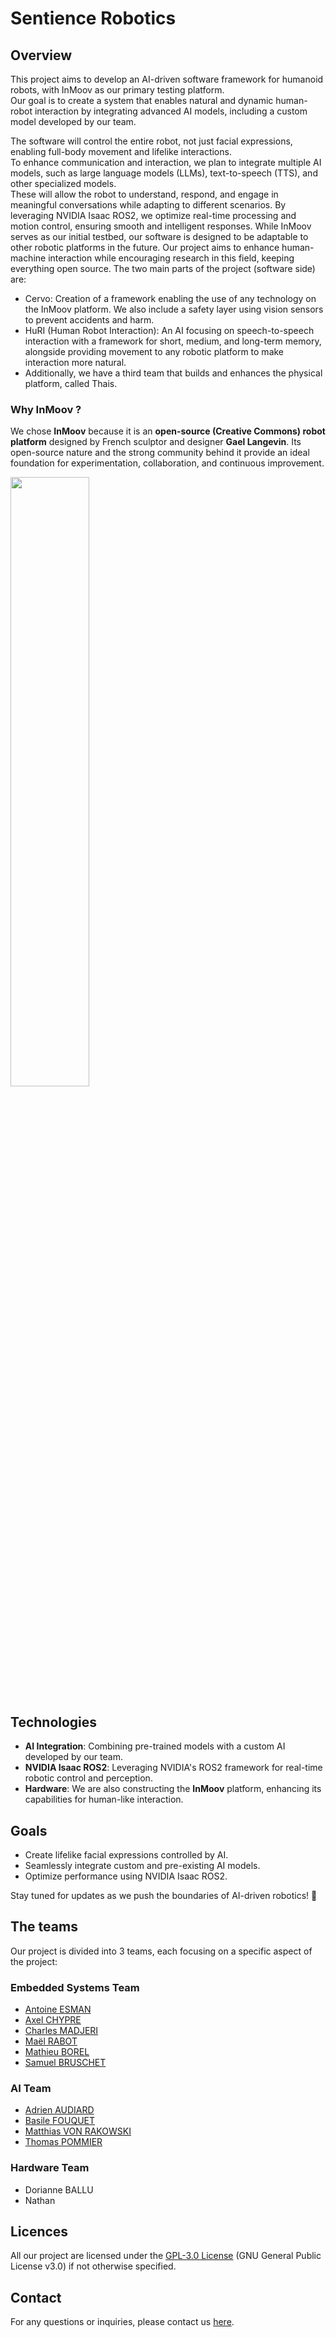 # Sentience Robotics

## Overview

This project aims to develop an AI-driven software framework for humanoid robots, with InMoov as our primary testing platform.<br>
Our goal is to create a system that enables natural and dynamic human-robot interaction by integrating advanced AI models, including a custom model developed by our team.

The software will control the entire robot, not just facial expressions, enabling full-body movement and lifelike interactions.<br>
To enhance communication and interaction, we plan to integrate multiple AI models, such as large language models (LLMs), text-to-speech (TTS), and other specialized models.<br>
These will allow the robot to understand, respond, and engage in meaningful conversations while adapting to different scenarios.  By leveraging NVIDIA Isaac ROS2, we optimize real-time processing and motion control, ensuring smooth and intelligent responses. While InMoov serves as our initial testbed, our software is designed to be adaptable to other robotic platforms in the future.  Our project aims to enhance human-machine interaction while encouraging research in this field, keeping everything open source.  The two main parts of the project (software side) are:  


- Cervo: Creation of a framework enabling the use of any technology on the InMoov platform. We also include a safety layer using vision sensors to prevent accidents and harm.
- HuRI (Human Robot Interaction): An AI focusing on speech-to-speech interaction with a framework for short, medium, and long-term memory, alongside providing movement to any robotic platform to make interaction more natural.
- Additionally, we have a third team that builds and enhances the physical platform, called Thais.

### Why InMoov ?

We chose **InMoov** because it is an **open-source (Creative Commons) robot platform** designed by French sculptor and designer **Gael Langevin**. Its open-source nature and the strong community behind it provide an ideal foundation for experimentation, collaboration, and continuous improvement.  

<img src="https://github.com/user-attachments/assets/5527703e-4fa9-4ef3-88d6-c5726f98082a" width="50%">

## Technologies  
- **AI Integration**: Combining pre-trained models with a custom AI developed by our team.  
- **NVIDIA Isaac ROS2**: Leveraging NVIDIA's ROS2 framework for real-time robotic control and perception.  
- **Hardware**: We are also constructing the **InMoov** platform, enhancing its capabilities for human-like interaction.  

## Goals  
- Create lifelike facial expressions controlled by AI.  
- Seamlessly integrate custom and pre-existing AI models.  
- Optimize performance using NVIDIA Isaac ROS2.  

Stay tuned for updates as we push the boundaries of AI-driven robotics! 🚀

## The teams

Our project is divided into 3 teams, each focusing on a specific aspect of the project:

### Embedded Systems Team

- [Antoine ESMAN](https://github.com/Arcod7)
- [Axel CHYPRE](https://github.com/Cadavre-chan)
- [Charles MADJERI](https://github.com/charlesmadjeri)
- [Maël RABOT](https://github.com/Mael-RABOT)
- [Mathieu BOREL](https://github.com/m-brl)
- [Samuel BRUSCHET](https://github.com/sambrus)

### AI Team

- [Adrien AUDIARD](https://github.com/Popochounet)
- [Basile FOUQUET](https://github.com/b3ww)
- [Matthias VON RAKOWSKI](https://github.com/MatthiasvonRakowski)
- [Thomas POMMIER](https://github.com/thomas-pommier-epi)

### Hardware Team

- Dorianne BALLU
- Nathan

## Licences

All our project are licensed under the [GPL-3.0 License](https://www.gnu.org/licenses/gpl-3.0.fr.html) (GNU General Public License v3.0) if not otherwise specified.

## Contact

For any questions or inquiries, please contact us [here](mailto:contact@sentience-robotics.tech).
